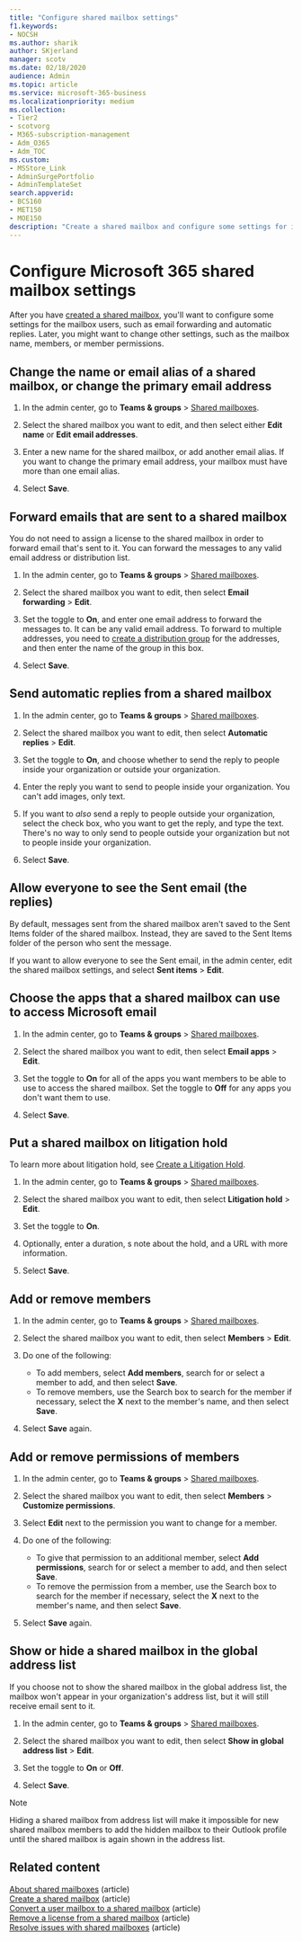 ```yaml
---
title: "Configure shared mailbox settings"
f1.keywords:
- NOCSH
ms.author: sharik
author: SKjerland
manager: scotv
ms.date: 02/18/2020
audience: Admin
ms.topic: article
ms.service: microsoft-365-business
ms.localizationpriority: medium
ms.collection: 
- Tier2
- scotvorg
- M365-subscription-management
- Adm_O365
- Adm_TOC
ms.custom:
- MSStore_Link
- AdminSurgePortfolio
- AdminTemplateSet
search.appverid:
- BCS160
- MET150
- MOE150
description: "Create a shared mailbox and configure some settings for its users, such as email forwarding and automatic replies."
---
```


# Configure Microsoft 365 shared mailbox settings

After you have [created a shared mailbox](create-a-shared-mailbox.md), you'll want to configure some settings for the mailbox users, such as email forwarding and automatic replies. Later, you might want to change other settings, such as the mailbox name, members, or member permissions. 

## Change the name or email alias of a shared mailbox, or change the primary email address

1. In the admin center, go to **Teams & groups** \> <a href="https://go.microsoft.com/fwlink/p/?linkid=2066847" target="_blank">Shared mailboxes</a>.

2. Select the shared mailbox you want to edit, and then select either **Edit name** or **Edit email addresses**.

3. Enter a new name for the shared mailbox, or add another email alias. If you want to change the primary email address, your mailbox must have more than one email alias.

4. Select **Save**.

## Forward emails that are sent to a shared mailbox

You do not need to assign a license to the shared mailbox in order to forward email that's sent to it. You can forward the messages to any valid email address or distribution list.

1. In the admin center, go to **Teams & groups** \> <a href="https://go.microsoft.com/fwlink/p/?linkid=2066847" target="_blank">Shared mailboxes</a>.

2. Select the shared mailbox you want to edit, then select **Email forwarding** \> **Edit**.
    
3. Set the toggle to **On**, and enter one email address to forward the messages to. It can be any valid email address. To forward to multiple addresses, you need to [create a distribution group](/office365/admin/setup/create-distribution-lists) for the addresses, and then enter the name of the group in this box.
    
4. Select **Save**.

## Send automatic replies from a shared mailbox

1. In the admin center, go to **Teams & groups** \> <a href="https://go.microsoft.com/fwlink/p/?linkid=2066847" target="_blank">Shared mailboxes</a>.

2. Select the shared mailbox you want to edit, then select **Automatic replies** \> **Edit**.
    
3. Set the toggle to **On**, and choose whether to send the reply to people inside your organization or outside your organization.

4. Enter the reply you want to send to people inside your organization. You can't add images, only text.

5. If you want to *also* send a reply to people outside your organization, select the check box, who you want to get the reply, and type the text. There's no way to only send to people outside your organization but not to people inside your organization.

6. Select **Save**.

## Allow everyone to see the Sent email (the replies)

By default, messages sent from the shared mailbox aren't saved to the Sent Items folder of the shared mailbox. Instead, they are saved to the Sent Items folder of the person who sent the message.

If you want to allow everyone to see the Sent email, in the admin center, edit the shared mailbox settings, and select **Sent items** \> **Edit**.


## Choose the apps that a shared mailbox can use to access Microsoft email

1. In the admin center, go to **Teams & groups** \> <a href="https://go.microsoft.com/fwlink/p/?linkid=2066847" target="_blank">Shared mailboxes</a>.

2. Select the shared mailbox you want to edit, then select **Email apps** \> **Edit**.

3. Set the toggle to **On** for all of the apps you want members to be able to use to access the shared mailbox. Set the toggle to **Off** for any apps you don't want them to use. 

4. Select **Save**.


## Put a shared mailbox on litigation hold

To learn more about litigation hold, see [Create a Litigation Hold](../../compliance/ediscovery-create-a-litigation-hold.md).

1. In the admin center, go to **Teams & groups** \> <a href="https://go.microsoft.com/fwlink/p/?linkid=2066847" target="_blank">Shared mailboxes</a>.

2. Select the shared mailbox you want to edit, then select **Litigation hold** \> **Edit**.

3. Set the toggle to **On**. 

4. Optionally, enter a duration, s note about the hold, and a URL with more information.  

5. Select **Save**.


## Add or remove members

1. In the admin center, go to **Teams & groups** \> <a href="https://go.microsoft.com/fwlink/p/?linkid=2066847" target="_blank">Shared mailboxes</a>.

2. Select the shared mailbox you want to edit, then select **Members** \> **Edit**.

3. Do one of the following:
   - To add members, select **Add members**, search for or select a member to add, and then select **Save**.
   - To remove members, use the Search box to search for the member if necessary, select the **X** next to the member's name, and then select **Save**. 

4. Select **Save** again.

## Add or remove permissions of members

1. In the admin center, go to **Teams & groups** \> <a href="https://go.microsoft.com/fwlink/p/?linkid=2066847" target="_blank">Shared mailboxes</a>.

2. Select the shared mailbox you want to edit, then select **Members** \> **Customize permissions**.

3. Select **Edit** next to the permission you want to change for a member. 

4. Do one of the following:
   - To give that permission to an additional member, select **Add permissions**, search for or select a member to add, and then select **Save**.
   - To remove the permission from a member, use the Search box to search for the member if necessary,  select the **X** next to the member's name, and then select **Save**. 

4. Select **Save** again.

## Show or hide a shared mailbox in the global address list

If you choose not to show the shared mailbox in the global address list, the mailbox won't appear in your organization's address list, but it will still receive email sent to it. 

1. In the admin center, go to **Teams & groups** \> <a href="https://go.microsoft.com/fwlink/p/?linkid=2066847" target="_blank">Shared mailboxes</a>.

2. Select the shared mailbox you want to edit, then select **Show in global address list** \> **Edit**.

3. Set the toggle to **On**  or **Off**. 

4. Select **Save**.

> [!NOTE]
> Hiding a shared mailbox from address list will make it impossible for new shared mailbox members to add the hidden mailbox to their Outlook profile until the shared mailbox is again shown in the address list. 

## Related content

[About shared mailboxes](about-shared-mailboxes.md) (article)\
[Create a shared mailbox](create-a-shared-mailbox.md) (article)\
[Convert a user mailbox to a shared mailbox](convert-user-mailbox-to-shared-mailbox.md) (article)\
[Remove a license from a shared mailbox](remove-license-from-shared-mailbox.md) (article)\
[Resolve issues with shared mailboxes](resolve-issues-with-shared-mailboxes.md) (article)
